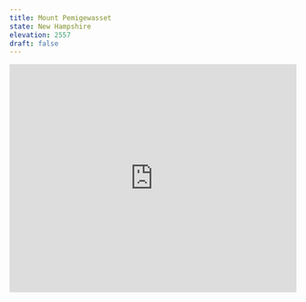 ```yaml
---
title: Mount Pemigewasset 
state: New Hampshire
elevation: 2557 
draft: false
---
```

<iframe class="alltrails" src="https://www.alltrails.com/widget/trail/us/new-hampshire/mount-pemigewasset-trail-indian-head?u=i&sh=q5vqbr" width="100%" height="400" frameBorder="0" scrolling="no" marginHeight="0" marginWidth="0" title="AllTrails: Trail Guides and Maps for Hiking, Camping, and Running"></iframe>
